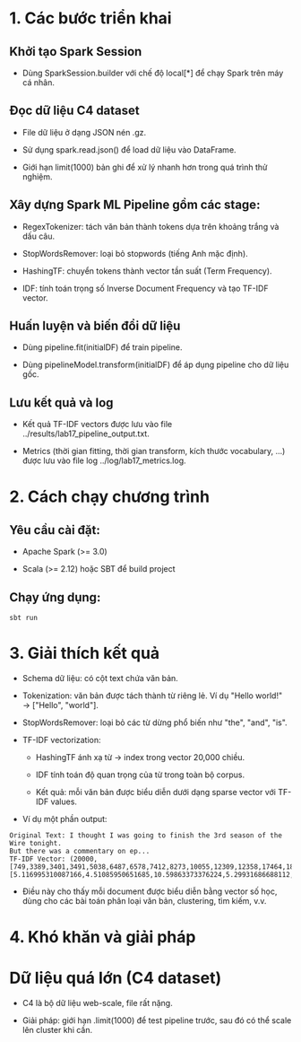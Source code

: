 # 1. Các bước triển khai

## Khởi tạo Spark Session

- Dùng SparkSession.builder với chế độ local[*] để chạy Spark trên máy cá nhân.

## Đọc dữ liệu C4 dataset

- File dữ liệu ở dạng JSON nén .gz.

- Sử dụng spark.read.json() để load dữ liệu vào DataFrame.

- Giới hạn limit(1000) bản ghi để xử lý nhanh hơn trong quá trình thử nghiệm.

## Xây dựng Spark ML Pipeline gồm các stage:

- RegexTokenizer: tách văn bản thành tokens dựa trên khoảng trắng và dấu câu.

- StopWordsRemover: loại bỏ stopwords (tiếng Anh mặc định).

- HashingTF: chuyển tokens thành vector tần suất (Term Frequency).

- IDF: tính toán trọng số Inverse Document Frequency và tạo TF-IDF vector.

## Huấn luyện và biến đổi dữ liệu

- Dùng pipeline.fit(initialDF) để train pipeline.

- Dùng pipelineModel.transform(initialDF) để áp dụng pipeline cho dữ liệu gốc.

## Lưu kết quả và log

- Kết quả TF-IDF vectors được lưu vào file ../results/lab17_pipeline_output.txt.

- Metrics (thời gian fitting, thời gian transform, kích thước vocabulary, …) được lưu vào file log ../log/lab17_metrics.log.


# 2. Cách chạy chương trình

## Yêu cầu cài đặt:

- Apache Spark (>= 3.0)

- Scala (>= 2.12) hoặc SBT để build project

## Chạy ứng dụng:
```
sbt run
```

# 3. Giải thích kết quả

- Schema dữ liệu: có cột text chứa văn bản.

- Tokenization: văn bản được tách thành từ riêng lẻ. Ví dụ "Hello world!" → ["Hello", "world"].

- StopWordsRemover: loại bỏ các từ dừng phổ biến như "the", "and", "is".

- TF-IDF vectorization:

  - HashingTF ánh xạ từ → index trong vector 20,000 chiều.

  - IDF tính toán độ quan trọng của từ trong toàn bộ corpus.

  - Kết quả: mỗi văn bản được biểu diễn dưới dạng sparse vector với TF-IDF values.

- Ví dụ một phần output:
```
Original Text: I thought I was going to finish the 3rd season of the Wire tonight.
But there was a commentary on ep...
TF-IDF Vector: (20000,[749,3389,3401,3491,5038,6487,6578,7412,8273,10055,12309,12358,17464,18431,18458,19878],[5.116995310087166,4.51085950651685,10.59863373376224,5.29931686688112,2.0489423749535485,3.1245651453969594,6.949535149660148,4.200704578213011,2.1465808445174646,2.781620394270129,3.730700948967275,6.204184579089802,3.96431580014878,3.147554663621658,3.443018876515494,3.5075573976530654])
```
- Điều này cho thấy mỗi document được biểu diễn bằng vector số học, dùng cho các bài toán phân loại văn bản, clustering, tìm kiếm, v.v.

# 4. Khó khăn và giải pháp

# Dữ liệu quá lớn (C4 dataset)

- C4 là bộ dữ liệu web-scale, file rất nặng.

- Giải pháp: giới hạn .limit(1000) để test pipeline trước, sau đó có thể scale lên cluster khi cần.
